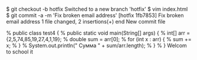 $ git checkout -b hotfix
Switched to a new branch 'hotfix'
$ vim index.html
$ git commit -a -m 'Fix broken email address'
[hotfix 1fb7853] Fix broken email address 
 1 file changed, 2 insertions(+)
 end
 New commit file

%  public class test4 {
%     public static void main(String[] args) {
%         int[] arr = {2,5,74,85,19,27,4,1,19};
%         double sum = arr[0];
%         for (int x : arr) {
%             sum += x;
%         }
%         System.out.println(" Сумма " + sum/arr.length);
%     }
% }
Welcom to school it